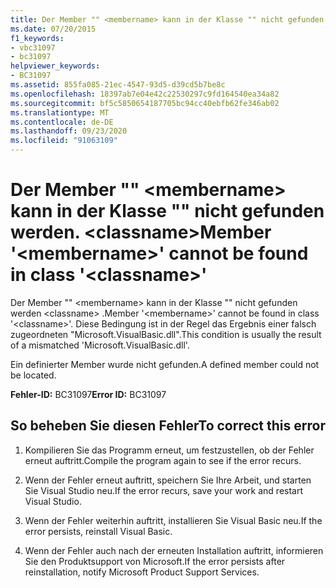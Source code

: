 ```yaml
---
title: Der Member "" <membername> kann in der Klasse "" nicht gefunden werden. <classname>
ms.date: 07/20/2015
f1_keywords:
- vbc31097
- bc31097
helpviewer_keywords:
- BC31097
ms.assetid: 855fa085-21ec-4547-93d5-d39cd5b7be8c
ms.openlocfilehash: 18397ab7e04e42c22530297c9fd164540ea34a82
ms.sourcegitcommit: bf5c5850654187705bc94cc40ebfb62fe346ab02
ms.translationtype: MT
ms.contentlocale: de-DE
ms.lasthandoff: 09/23/2020
ms.locfileid: "91063109"
---
```

# <a name="member-membername-cannot-be-found-in-class-classname"></a><span data-ttu-id="755da-102">Der Member "" \<membername> kann in der Klasse "" nicht gefunden werden. \<classname></span><span class="sxs-lookup"><span data-stu-id="755da-102">Member '\<membername>' cannot be found in class '\<classname>'</span></span>

<span data-ttu-id="755da-103">Der Member "" \<membername> kann in der Klasse "" nicht gefunden werden \<classname> .</span><span class="sxs-lookup"><span data-stu-id="755da-103">Member '\<membername>' cannot be found in class '\<classname>'.</span></span> <span data-ttu-id="755da-104">Diese Bedingung ist in der Regel das Ergebnis einer falsch zugeordneten "Microsoft.VisualBasic.dll".</span><span class="sxs-lookup"><span data-stu-id="755da-104">This condition is usually the result of a mismatched 'Microsoft.VisualBasic.dll'.</span></span>  
  
 <span data-ttu-id="755da-105">Ein definierter Member wurde nicht gefunden.</span><span class="sxs-lookup"><span data-stu-id="755da-105">A defined member could not be located.</span></span>  
  
 <span data-ttu-id="755da-106">**Fehler-ID:** BC31097</span><span class="sxs-lookup"><span data-stu-id="755da-106">**Error ID:** BC31097</span></span>  
  
## <a name="to-correct-this-error"></a><span data-ttu-id="755da-107">So beheben Sie diesen Fehler</span><span class="sxs-lookup"><span data-stu-id="755da-107">To correct this error</span></span>  
  
1. <span data-ttu-id="755da-108">Kompilieren Sie das Programm erneut, um festzustellen, ob der Fehler erneut auftritt.</span><span class="sxs-lookup"><span data-stu-id="755da-108">Compile the program again to see if the error recurs.</span></span>  
  
2. <span data-ttu-id="755da-109">Wenn der Fehler erneut auftritt, speichern Sie Ihre Arbeit, und starten Sie Visual Studio neu.</span><span class="sxs-lookup"><span data-stu-id="755da-109">If the error recurs, save your work and restart Visual Studio.</span></span>  
  
3. <span data-ttu-id="755da-110">Wenn der Fehler weiterhin auftritt, installieren Sie Visual Basic neu.</span><span class="sxs-lookup"><span data-stu-id="755da-110">If the error persists, reinstall Visual Basic.</span></span>  
  
4. <span data-ttu-id="755da-111">Wenn der Fehler auch nach der erneuten Installation auftritt, informieren Sie den Produktsupport von Microsoft.</span><span class="sxs-lookup"><span data-stu-id="755da-111">If the error persists after reinstallation, notify Microsoft Product Support Services.</span></span>  
